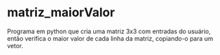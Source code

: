 # matriz_maiorValor
Programa em python que cria uma matriz 3x3 com entradas do usuário, então verifica o maior valor de cada linha da matriz, copiando-o para um vetor.
